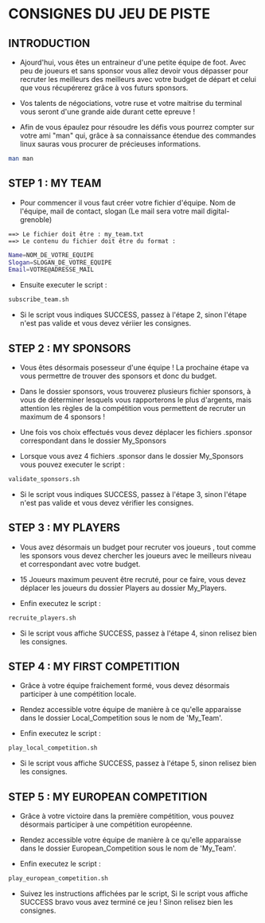 # CONSIGNES DU JEU DE PISTE

## INTRODUCTION

* Ajourd'hui, vous êtes un entraineur d'une petite équipe
de foot. Avec peu de joueurs et sans sponsor vous allez
devoir vous dépasser pour recruter les meilleurs des
meilleurs avec votre budget de départ et celui que vous
récupérerez grâce à vos futurs sponsors.

* Vos talents de négociations, votre ruse et votre
maitrise du terminal vous seront d'une grande aide durant
cette epreuve !

* Afin de vous épaulez pour résoudre les défis vous pourrez
compter sur votre ami "man" qui, grâce à sa connaissance
étendue des commandes linux sauras vous procurer de
précieuses informations.

``` bash
man man
```
 
## STEP 1 : MY TEAM

* Pour commencer il vous faut créer votre fichier
d'équipe. Nom de l'équipe, mail de contact, slogan
(Le mail sera votre mail digital-grenoble)

```
==> Le fichier doit être : my_team.txt
==> Le contenu du fichier doit être du format :
```

``` bash
Name=NOM_DE_VOTRE_EQUIPE
Slogan=SLOGAN_DE_VOTRE_EQUIPE
Email=VOTRE@ADRESSE_MAIL
```

* Ensuite executer le script :

``` bash
subscribe_team.sh
```

* Si le script vous indiques SUCCESS, passez à l'étape 2,
sinon l'étape n'est pas valide et vous devez vériier
les consignes.

## STEP 2 : MY SPONSORS

* Vous êtes désormais posesseur d'une équipe ! La prochaine
étape va vous permettre de trouver des sponsors et donc du
budget.

* Dans le dossier sponsors, vous trouverez plusieurs
fichier sponsors, à vous de déterminer lesquels vous
rapporterons le plus d'argents, mais attention les règles
de la compétition vous permettent de recruter un maximum
de 4 sponsors !

* Une fois vos choix effectués vous devez déplacer les
fichiers .sponsor correspondant dans le dossier My_Sponsors

* Lorsque vous avez 4 fichiers .sponsor dans le dossier
My_Sponsors vous pouvez executer le script :

``` bash
validate_sponsors.sh
```

* Si le script vous indiques SUCCESS, passez à l'étape 3,
sinon l'étape n'est pas	valide et vous devez vérifier
les consignes.

## STEP 3 : MY PLAYERS

* Vous avez désormais un budget pour recruter vos joueurs
, tout comme les sponsors vous devez chercher les joueurs
avec le meilleurs niveau et correspondant avec votre budget.

* 15 Joueurs maximum peuvent être recruté, pour ce faire,
vous devez déplacer les joueurs du dossier Players au
dossier My_Players.

* Enfin executez le script :

``` bash
recruite_players.sh
```

* Si le script vous affiche SUCCESS, passez à l'étape 4,
sinon relisez bien les consignes.

## STEP 4 : MY FIRST COMPETITION

* Grâce à votre équipe fraichement formé, vous devez désormais 
participer à une compétition locale.

* Rendez accessible votre équipe de manière à ce qu'elle
apparaisse dans le dossier Local_Competition sous le nom de 'My_Team'.

* Enfin executez le script :

``` bash
play_local_competition.sh
```
* Si le script vous affiche SUCCESS, passez à l'étape 5,
sinon relisez bien les consignes.

## STEP 5 : MY EUROPEAN COMPETITION

* Grâce à votre victoire dans la première compétition, vous pouvez désormais 
participer à une compétition européenne.

* Rendez accessible votre équipe de manière à ce qu'elle
apparaisse dans le dossier European_Competition sous le nom de 'My_Team'.

* Enfin executez le script :

``` bash
play_european_competition.sh
```

* Suivez les instructions affichées par le script, Si le script vous 
affiche SUCCESS bravo vous avez terminé ce jeu ! Sinon relisez bien 
les consignes.


